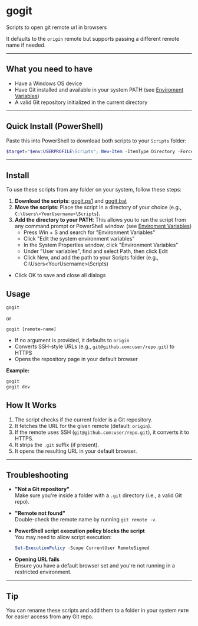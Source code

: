 # gogit
Scripts to open git remote url in browsers



It defaults to the `origin` remote but supports passing a different remote name if needed.

---

## What you need to have
- Have a Windows OS device
- Have Git installed and available in your system PATH (see [Enviroment Variables](https://learn.microsoft.com/en-us/previous-versions/office/developer/sharepoint-2010/ee537574(v=office.14)))
- A valid Git repository initialized in the current directory

---

## Quick Install (PowerShell)

Paste this into PowerShell to download both scripts to your `Scripts` folder:

```powershell
$target="$env:USERPROFILE\Scripts"; New-Item -ItemType Directory -Force -Path $target; Invoke-WebRequest https://raw.githubusercontent.com/himanshubalani/gogit/main/gogit.bat -OutFile "$target\gogit.bat"; Invoke-WebRequest https://raw.githubusercontent.com/himanshubalani/gogit/main/gogit.ps1 -OutFile "$target\gogit.ps1"

```
---
## Install

To use these scripts from any folder on your system, follow these steps:

1. **Download the scripts**: [gogit.ps1](https://raw.githubusercontent.com/himanshubalani/gogit/main/gogit.ps1) and [gogit.bat](https://raw.githubusercontent.com/himanshubalani/gogit/main/gogit.bat)
2. **Move the scripts**: Place the script in a directory of your choice (e.g., `C:\Users\<YourUsername>\Scripts`).
3. **Add the directory to your PATH**: This allows you to run the script from any command prompt or PowerShell window. (see [Enviroment Variables](https://learn.microsoft.com/en-us/previous-versions/office/developer/sharepoint-2010/ee537574(v=office.14)))
    - Press Win + S and search for "Environment Variables"
    - Click "Edit the system environment variables"
    - In the System Properties window, click "Environment Variables"
    - Under "User variables", find and select Path, then click Edit
    - Click New, and add the path to your Scripts folder (e.g., C:\Users\<YourUsername>\Scripts)

 - Click OK to save and close all dialogs

## Usage

```
gogit
```
or
```
gogit [remote-name]
```

- If no argument is provided, it defaults to `origin`
- Converts SSH-style URLs (e.g., `git@github.com:user/repo.git`) to HTTPS
- Opens the repository page in your default browser

**Example:**

```bat
gogit
gogit dev
```

## How It Works

1. The script checks if the current folder is a Git repository.
2. It fetches the URL for the given remote (default: `origin`).
3. If the remote uses SSH (`git@github.com:user/repo.git`), it converts it to HTTPS.
4. It strips the `.git` suffix (if present).
5. It opens the resulting URL in your default browser.

---

## Troubleshooting

- **"Not a Git repository"**  
  Make sure you're inside a folder with a `.git` directory (i.e., a valid Git repo).

- **"Remote not found"**  
  Double-check the remote name by running `git remote -v`.

- **PowerShell script execution policy blocks the script**  
  You may need to allow script execution:
  ```powershell
  Set-ExecutionPolicy -Scope CurrentUser RemoteSigned
  ```

- **Opening URL fails**  
  Ensure you have a default browser set and you're not running in a restricted environment.

---

## Tip

You can rename these scripts and add them to a folder in your system `PATH` for easier access from any Git repo.
